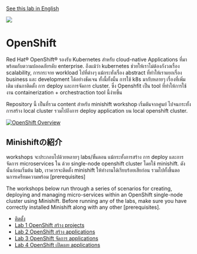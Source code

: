 [See this lab in English](./README.md)

<img src="https://avatars1.githubusercontent.com/u/38341030?s=150&v=4">

# OpenShift

Red Hat® OpenShift® รองรับ Kubernetes สำหรับ cloud-native Applications ที่มาพร้อมกับตวามปลอดภัยรดับ enterprise. ถึงแม้ว่า kubernetes ช่วยให้เราไม่ต้องกังวลเรื่อง scalability, การกระจาย workload ไปที่ต่างๆ แม้กระทั่งเรื่อง abstract ที่ทำให้เราแยกเรื่อง business และ development ได้อย่างชัดเจน ทั้งนี้ทั้งนั้น การใช้ k8s มากับหลายๆ เรื่องที่เพิ่มเติม เช่นกาติดตั้ง การ deploy และการจัดการ cluster. ซึ่ง Openshfit เป็น tool ที่ทำให้การใช้งาน containerization + orchestraction tool นี้ง่ายขึ้น

Repository นี้ เป็นที่รวม content สำหรับ minishift workshop เริ่มตันจากศูนย์ ไปจนกระทั้งการสร้าง local cluster รวมไปถึงการ deploy application บน local openshift cluster. 

[![OpenShift Overview](https://www.openshift.com/hubfs/video_Red-Hat-OpenShift-overview.jpg)](https://www.youtube.com/watch?v=5dwMrFxq8sU)

## Minishiftの紹介

workshops จะประกอบไปด้วยหลายๆ labs/ขั้นตอน แม้กระทั้งการสร้าง การ deploy และการจัดการ microservices ใน ด้วย single-node openshift cluster โดยใช้ minishift. ดังนั้นก่อนเริ่มต้น lab, เราควรจะติดตั้ง minishift ให้ทำงานได้เรียบร้อยเสียก่อน รวมไปทั้งขึ้นตอนการเครียมความพร้อม [prerequisites]

The workshops below run through a series of scenarios for creating, deploying and managing micro-services within an OpenShift single-node cluster using Minishift. Before running any of the labs, make sure you have correctly installed Minishift along with any other [prerequisites].

- [ติดตั้ง](./workshop/README-th.md)
- [Lab 1 OpenShift สร้าง projects](./workshop/Lab1/README-th.md)
- [Lab 2 OpenShift สร้าง applications](./workshop/Lab2/README-th.md)
- [Lab 3 OpenShift จัดการ applications](./workshop/Lab3/README-th.md)
- [Lab 4 OpenShift เปิดเผย applications](./workshop/Lab4/README-th.md)
